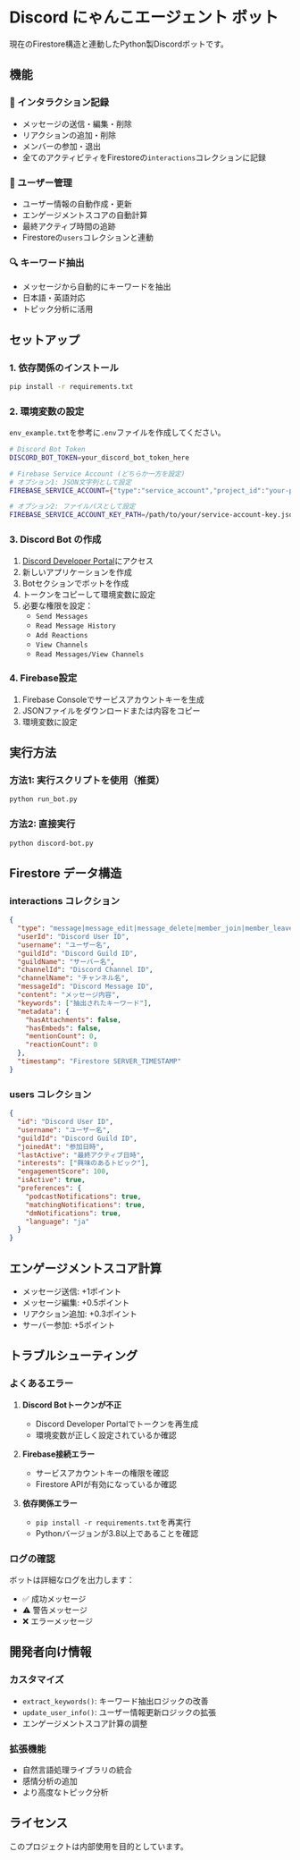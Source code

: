 # Discord にゃんこエージェント ボット

現在のFirestore構造と連動したPython製Discordボットです。

## 機能

### 📝 インタラクション記録
- メッセージの送信・編集・削除
- リアクションの追加・削除
- メンバーの参加・退出
- 全てのアクティビティをFirestoreの`interactions`コレクションに記録

### 👥 ユーザー管理
- ユーザー情報の自動作成・更新
- エンゲージメントスコアの自動計算
- 最終アクティブ時間の追跡
- Firestoreの`users`コレクションと連動

### 🔍 キーワード抽出
- メッセージから自動的にキーワードを抽出
- 日本語・英語対応
- トピック分析に活用

## セットアップ

### 1. 依存関係のインストール

```bash
pip install -r requirements.txt
```

### 2. 環境変数の設定

`env_example.txt`を参考に`.env`ファイルを作成してください。

```bash
# Discord Bot Token
DISCORD_BOT_TOKEN=your_discord_bot_token_here

# Firebase Service Account (どちらか一方を設定)
# オプション1: JSON文字列として設定
FIREBASE_SERVICE_ACCOUNT={"type":"service_account","project_id":"your-project-id",...}

# オプション2: ファイルパスとして設定
FIREBASE_SERVICE_ACCOUNT_KEY_PATH=/path/to/your/service-account-key.json
```

### 3. Discord Bot の作成

1. [Discord Developer Portal](https://discord.com/developers/applications)にアクセス
2. 新しいアプリケーションを作成
3. Botセクションでボットを作成
4. トークンをコピーして環境変数に設定
5. 必要な権限を設定：
   - `Send Messages`
   - `Read Message History`
   - `Add Reactions`
   - `View Channels`
   - `Read Messages/View Channels`

### 4. Firebase設定

1. Firebase Consoleでサービスアカウントキーを生成
2. JSONファイルをダウンロードまたは内容をコピー
3. 環境変数に設定

## 実行方法

### 方法1: 実行スクリプトを使用（推奨）

```bash
python run_bot.py
```

### 方法2: 直接実行

```bash
python discord-bot.py
```

## Firestore データ構造

### interactions コレクション

```json
{
  "type": "message|message_edit|message_delete|member_join|member_leave|reaction_add|reaction_remove",
  "userId": "Discord User ID",
  "username": "ユーザー名",
  "guildId": "Discord Guild ID",
  "guildName": "サーバー名",
  "channelId": "Discord Channel ID",
  "channelName": "チャンネル名",
  "messageId": "Discord Message ID",
  "content": "メッセージ内容",
  "keywords": ["抽出されたキーワード"],
  "metadata": {
    "hasAttachments": false,
    "hasEmbeds": false,
    "mentionCount": 0,
    "reactionCount": 0
  },
  "timestamp": "Firestore SERVER_TIMESTAMP"
}
```

### users コレクション

```json
{
  "id": "Discord User ID",
  "username": "ユーザー名",
  "guildId": "Discord Guild ID",
  "joinedAt": "参加日時",
  "lastActive": "最終アクティブ日時",
  "interests": ["興味のあるトピック"],
  "engagementScore": 100,
  "isActive": true,
  "preferences": {
    "podcastNotifications": true,
    "matchingNotifications": true,
    "dmNotifications": true,
    "language": "ja"
  }
}
```

## エンゲージメントスコア計算

- メッセージ送信: +1ポイント
- メッセージ編集: +0.5ポイント
- リアクション追加: +0.3ポイント
- サーバー参加: +5ポイント

## トラブルシューティング

### よくあるエラー

1. **Discord Botトークンが不正**
   - Discord Developer Portalでトークンを再生成
   - 環境変数が正しく設定されているか確認

2. **Firebase接続エラー**
   - サービスアカウントキーの権限を確認
   - Firestore APIが有効になっているか確認

3. **依存関係エラー**
   - `pip install -r requirements.txt`を再実行
   - Pythonバージョンが3.8以上であることを確認

### ログの確認

ボットは詳細なログを出力します：
- ✅ 成功メッセージ
- ⚠️ 警告メッセージ  
- ❌ エラーメッセージ

## 開発者向け情報

### カスタマイズ

- `extract_keywords()`: キーワード抽出ロジックの改善
- `update_user_info()`: ユーザー情報更新ロジックの拡張
- エンゲージメントスコア計算の調整

### 拡張機能

- 自然言語処理ライブラリの統合
- 感情分析の追加
- より高度なトピック分析

## ライセンス

このプロジェクトは内部使用を目的としています。 